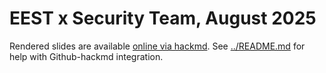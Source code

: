 # EEST x Security Team, August 2025

Rendered slides are available [online via hackmd](https://notes.ethereum.org/@danceratopz/2025-08-eest-x-security). See [../README.md](../README.md) for help with Github-hackmd integration.
